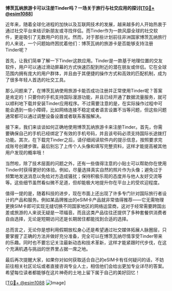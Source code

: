 **博茨瓦纳旅游卡可以注册Tinder吗？一场关于旅行与社交应用的探讨[[TG💪+ @esim1088](https://t.me/s/esim1088)]**

近年来，随着全球化进程的加快以及互联网技术的发展，越来越多的人开始热衷于通过社交平台来结识新朋友或寻找伴侣。而Tinder作为一款风靡全球的社交软件，更是吸引了无数用户的目光。然而，对于那些计划前往非洲国家博茨瓦纳旅行的人来说，一个问题始终困扰着他们：博茨瓦纳的旅游卡是否能够支持注册Tinder呢？

首先，让我们简单了解一下Tinder这款应用。Tinder是一款基于地理位置的交友软件，用户可以通过滑动屏幕的方式快速匹配到附近的潜在朋友或伴侣。它在全球范围内拥有庞大的用户群体，并且由于其便捷的操作方式和高效的匹配机制，成为了很多年轻人首选的社交工具。

那么问题来了，在博茨瓦纳使用旅游卡能否成功注册并正常使用Tinder呢？答案是肯定的！只要你的手机支持国际漫游功能，并且已经开通了数据流量服务，就可以顺利地下载并安装Tinder应用程序。不过需要注意的是，在实际操作过程中可能会遇到一些小障碍，比如网络连接不稳定或者语言设置不当等问题，但这些问题通常都可以通过调整设备设置或者联系客服解决。

接下来，我们来谈谈如何正确地使用博茨瓦纳旅游卡来注册Tinder。首先，你需要确保自己的手机已经绑定了有效的手机号码，并且该号码必须支持国际长途拨打功能。其次，在下载完Tinder之后，请仔细阅读软件内的提示信息，按照要求完成账号创建步骤。最后别忘了上传个人头像和填写完整资料，这样才能提高被其他用户发现的概率哦！

当然啦，除了技术层面的问题之外，还有一些值得注意的小贴士可以帮助你在使用Tinder时获得更好的体验。例如，尽量选择真实自然的照片作为头像；避免过于频繁地发送消息以免给对方造成骚扰；保持积极乐观的态度并与他人友好交流等等。这些细节虽然看似微不足道，但却能极大地提升你在平台上的受欢迎程度。

值得一提的是，随着科技的进步，现在市面上还出现了许多专门针对国际旅行者设计的产品和服务。例如某品牌推出的eSIM卡产品就非常值得推荐——它无需物理更换SIM卡即可实现无缝切换不同国家地区的网络运营商，这对于经常需要跨国出差或旅游的人来说无疑是一项福音。而且这类产品往往还提供了多种套餐供消费者自由选择，无论是短期访问还是长期居住都能找到合适的选择。

总而言之，无论你是想利用假期放松身心还是希望通过社交媒体拓展人脉圈层，只要掌握了正确的方法并做好充分准备，完全可以在博茨瓦纳尽情享受Tinder带来的乐趣。同时也不要忘记关注最新动态和技术革新，这样才能紧跟时代步伐，在这个充满机遇与挑战的世界里占据一席之地。

最后再次提醒大家，如果你对如何获取适合自己的eSIM卡有任何疑问的话，不妨前往相关社区论坛或者直接咨询专业人士，相信他们会给出更加专业详尽的答案。希望每位读者都能够在这片神奇的土地上留下属于自己的美好回忆！

[[TG💪+ @esim1088](https://t.me/s/esim1088) ![Image](https://i.postimg.cc/4NQfJmqS/Snipaste-2025-05-13-00-14-12.png)]